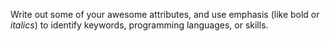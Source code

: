 Write out some of your awesome attributes, and use emphasis (like bold or *italics*) to identify keywords, programming languages, or skills. 
